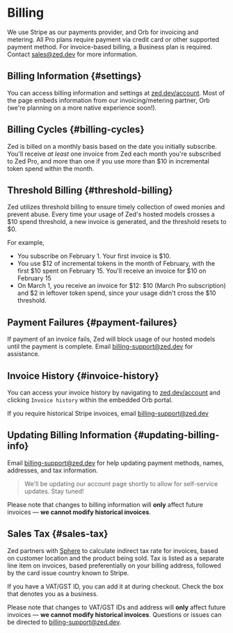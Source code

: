 # Billing

We use Stripe as our payments provider, and Orb for invoicing and metering. All Pro plans require payment via credit card or other supported payment method.
For invoice-based billing, a Business plan is required. Contact [sales@zed.dev](mailto:sales@zed.dev) for more information.

## Billing Information {#settings}

You can access billing information and settings at [zed.dev/account](https://zed.dev/account).
Most of the page embeds information from our invoicing/metering partner, Orb (we're planning on a more native experience soon!).

## Billing Cycles {#billing-cycles}

Zed is billed on a monthly basis based on the date you initially subscribe. You'll receive _at least_ one invoice from Zed each month you're subscribed to Zed Pro, and more than one if you use more than $10 in incremental token spend within the month.

## Threshold Billing {#threshold-billing}

Zed utilizes threshold billing to ensure timely collection of owed monies and prevent abuse. Every time your usage of Zed's hosted models crosses a $10 spend threshold, a new invoice is generated, and the threshold resets to $0.

For example,

- You subscribe on February 1. Your first invoice is $10.
- You use $12 of incremental tokens in the month of February, with the first $10 spent on February 15. You'll receive an invoice for $10 on February 15
- On March 1, you receive an invoice for $12: $10 (March Pro subscription) and $2 in leftover token spend, since your usage didn't cross the $10 threshold.

## Payment Failures {#payment-failures}

If payment of an invoice fails, Zed will block usage of our hosted models until the payment is complete. Email [billing-support@zed.dev](mailto:billing-support@zed.dev) for assistance.

## Invoice History {#invoice-history}

You can access your invoice history by navigating to [zed.dev/account](https://zed.dev/account) and clicking `Invoice history` within the embedded Orb portal.

If you require historical Stripe invoices, email [billing-support@zed.dev](mailto:billing-support@zed.dev)

## Updating Billing Information {#updating-billing-info}

Email [billing-support@zed.dev](mailto:billing-support@zed.dev) for help updating payment methods, names, addresses, and tax information.

> We'll be updating our account page shortly to allow for self-service updates. Stay tuned!

Please note that changes to billing information will **only** affect future invoices — **we cannot modify historical invoices**.

## Sales Tax {#sales-tax}

Zed partners with [Sphere](https://www.getsphere.com/) to calculate indirect tax rate for invoices, based on customer location and the product being sold. Tax is listed as a separate line item on invoices, based preferentially on your billing address, followed by the card issue country known to Stripe.

If you have a VAT/GST ID, you can add it at during checkout. Check the box that denotes you as a business.

Please note that changes to VAT/GST IDs and address will **only** affect future invoices — **we cannot modify historical invoices**.
Questions or issues can be directed to [billing-support@zed.dev](mailto:billing-support@zed.dev).
